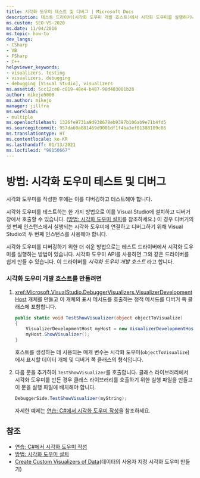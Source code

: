 ```yaml
---
title: 시각화 도우미 테스트 및 디버그 | Microsoft Docs
description: 테스트 드라이버(시각화 도우미 개발 호스트)에서 시각화 도우미를 실행하거나, Visual Studio에 설치하고 디버거 창에서 시각화 도우미를 호출하여 시각화 도우미를 테스트하고 디버그합니다.
ms.custom: SEO-VS-2020
ms.date: 11/04/2016
ms.topic: how-to
dev_langs:
- CSharp
- VB
- FSharp
- C++
helpviewer_keywords:
- visualizers, testing
- visualizers, debugging
- debugging [Visual Studio], visualizers
ms.assetid: 5cc12ce8-c819-48e4-b487-98d403001b28
author: mikejo5000
ms.author: mikejo
manager: jillfra
ms.workload:
- multiple
ms.openlocfilehash: 1326fe9731a9d938678eb9397b106ab9e71b4fd5
ms.sourcegitcommit: 957da60a881469d9001df1f4ba3ef01388109c86
ms.translationtype: HT
ms.contentlocale: ko-KR
ms.lasthandoff: 01/13/2021
ms.locfileid: "98150667"
---
```

# <a name="how-to-test-and-debug-a-visualizer"></a>방법: 시각화 도우미 테스트 및 디버그
시각화 도우미를 작성한 후에는 이를 디버깅하고 테스트해야 합니다.

시각화 도우미를 테스트하는 한 가지 방법으로 이를 Visual Studio에 설치하고 디버거 창에서 호출할 수 있습니다. ([방법: 시각화 도우미 설치](../debugger/how-to-install-a-visualizer.md)를 참조하세요.) 이 경우 디버거의 첫 번째 인스턴스에서 실행되는 시각화 도우미에 연결하고 디버그하기 위해 Visual Studio의 두 번째 인스턴스를 사용해야 합니다.

시각화 도우미를 디버깅하기 위한 더 쉬운 방법으로는 테스트 드라이버에서 시각화 도우미를 실행하는 방법이 있습니다. 시각화 도우미 API를 사용하면 그와 같은 드라이버를 쉽게 만들 수 있습니다. 이 드라이버를 *시각화 도우미 개발 호스트* 라고 합니다.

### <a name="to-create-a-visualizer-development-host"></a>시각화 도우미 개발 호스트를 만들려면

1. <xref:Microsoft.VisualStudio.DebuggerVisualizers.VisualizerDevelopmentHost> 개체를 만들고 이 개체의 표시 메서드를 호출하는 정적 메서드를 디버거 쪽 클래스에 포함합니다.

    ```csharp
    public static void TestShowVisualizer(object objectToVisualize)
    {
        VisualizerDevelopmentHost myHost = new VisualizerDevelopmentHost(objectToVisualize, typeof(DebuggerSide));
        myHost.ShowVisualizer();
    }
    ```

    호스트를 생성하는 데 사용되는 매개 변수는 시각화 도우미(`objectToVisualize`)에서 표시할 데이터 개체 및 디버거 쪽 클래스의 형식입니다.

2. 다음 문을 추가하여 `TestShowVisualizer`를 호출합니다. 클래스 라이브러리에서 시각화 도우미를 만든 경우 클래스 라이브러리를 호출하기 위한 실행 파일을 만들고 이 문을 실행 파일에 배치해야 합니다.

    ```csharp
    DebuggerSide.TestShowVisualizer(myString);
    ```

    자세한 예제는 [연습: C#에서 시각화 도우미 작성](../debugger/walkthrough-writing-a-visualizer-in-csharp.md)을 참조하세요.

## <a name="see-also"></a>참조
- [연습: C#에서 시각화 도우미 작성](../debugger/walkthrough-writing-a-visualizer-in-csharp.md)
- [방법: 시각화 도우미 설치](../debugger/how-to-install-a-visualizer.md)
- [Create Custom Visualizers of Data](../debugger/create-custom-visualizers-of-data.md)(데이터의 사용자 지정 시각화 도우미 만들기)
